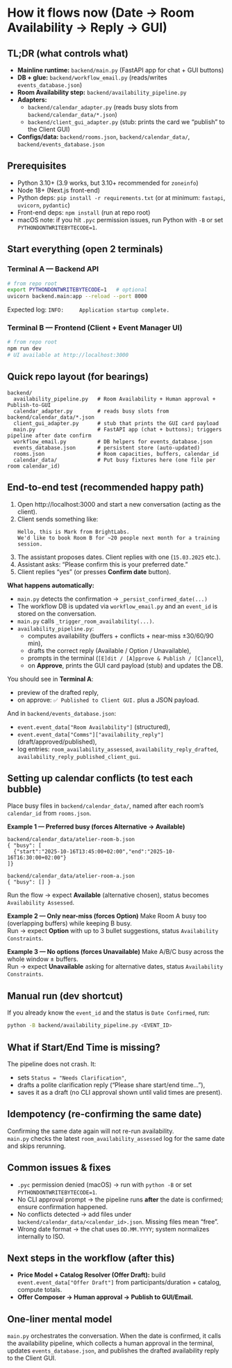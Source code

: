 # How it flows now (Date → Room Availability → Reply → GUI)

## TL;DR (what controls what)

- **Mainline runtime:** `backend/main.py` (FastAPI app for chat + GUI buttons)
- **DB + glue:** `backend/workflow_email.py` (reads/writes `events_database.json`)
- **Room Availability step:** `backend/availability_pipeline.py`
- **Adapters:**
  - `backend/calendar_adapter.py` (reads busy slots from `backend/calendar_data/*.json`)
  - `backend/client_gui_adapter.py` (stub: prints the card we “publish” to the Client GUI)
- **Configs/data:** `backend/rooms.json`, `backend/calendar_data/`, `backend/events_database.json`

## Prerequisites

- Python 3.10+ (3.9 works, but 3.10+ recommended for `zoneinfo`)
- Node 18+ (Next.js front-end)
- Python deps: `pip install -r requirements.txt` (or at minimum: `fastapi`, `uvicorn`, `pydantic`)
- Front-end deps: `npm install` (run at repo root)
- macOS note: if you hit `.pyc` permission issues, run Python with `-B` or set `PYTHONDONTWRITEBYTECODE=1`.

## Start everything (open 2 terminals)

### Terminal A — Backend API
```bash
# from repo root
export PYTHONDONTWRITEBYTECODE=1   # optional
uvicorn backend.main:app --reload --port 8000
```
Expected log: `INFO:     Application startup complete.`

### Terminal B — Frontend (Client + Event Manager UI)
```bash
# from repo root
npm run dev
# UI available at http://localhost:3000
```

## Quick repo layout (for bearings)
```
backend/
  availability_pipeline.py   # Room Availability + Human approval + Publish-to-GUI
  calendar_adapter.py        # reads busy slots from backend/calendar_data/*.json
  client_gui_adapter.py      # stub that prints the GUI card payload
  main.py                    # FastAPI app (chat + buttons); triggers pipeline after date confirm
  workflow_email.py          # DB helpers for events_database.json
  events_database.json       # persistent store (auto-updated)
  rooms.json                 # Room capacities, buffers, calendar_id
  calendar_data/             # Put busy fixtures here (one file per room calendar_id)
```

## End-to-end test (recommended happy path)

1. Open http://localhost:3000 and start a new conversation (acting as the client).
2. Client sends something like:
   ```
   Hello, this is Mark from BrightLabs.
   We'd like to book Room B for ~20 people next month for a training session.
   ```
3. The assistant proposes dates. Client replies with one (`15.03.2025` etc.).
4. Assistant asks: “Please confirm this is your preferred date.”
5. Client replies “yes” (or presses **Confirm date** button).

**What happens automatically:**
- `main.py` detects the confirmation → `_persist_confirmed_date(...)`
- The workflow DB is updated via `workflow_email.py` and an `event_id` is stored on the conversation.
- `main.py` calls `_trigger_room_availability(...)`.
- `availability_pipeline.py`:
  - computes availability (buffers + conflicts + near-miss ±30/60/90 min),
  - drafts the correct reply (Available / Option / Unavailable),
  - prompts in the terminal (`[E]dit / [A]pprove & Publish / [C]ancel`),
  - on **Approve**, prints the GUI card payload (stub) and updates the DB.

You should see in **Terminal A**:
- preview of the drafted reply,
- on approve: `✅ Published to Client GUI.` plus a JSON payload.

And in `backend/events_database.json`:
- `event.event_data["Room Availability"]` (structured),
- `event.event_data["Comms"]["availability_reply"]` (draft/approved/published),
- log entries: `room_availability_assessed`, `availability_reply_drafted`, `availability_reply_published_client_gui`.

## Setting up calendar conflicts (to test each bubble)

Place busy files in `backend/calendar_data/`, named after each room’s `calendar_id` from `rooms.json`.

**Example 1 — Preferred busy (forces Alternative → Available)**
```
backend/calendar_data/atelier-room-b.json
{ "busy": [
  {"start":"2025-10-16T13:45:00+02:00","end":"2025-10-16T16:30:00+02:00"}
]}

backend/calendar_data/atelier-room-a.json
{ "busy": [] }
```
Run the flow → expect **Available** (alternative chosen), status becomes `Availability Assessed`.

**Example 2 — Only near-miss (forces Option)**
Make Room A busy too (overlapping buffers) while keeping B busy.  
Run → expect **Option** with up to 3 bullet suggestions, status `Availability Constraints`.

**Example 3 — No options (forces Unavailable)**
Make A/B/C busy across the whole window ± buffers.  
Run → expect **Unavailable** asking for alternative dates, status `Availability Constraints`.

## Manual run (dev shortcut)

If you already know the `event_id` and the status is `Date Confirmed`, run:
```bash
python -B backend/availability_pipeline.py <EVENT_ID>
```

## What if Start/End Time is missing?

The pipeline does not crash. It:
- sets `Status = "Needs Clarification"`,
- drafts a polite clarification reply (“Please share start/end time…”),
- saves it as a draft (no CLI approval shown until valid times are present).

## Idempotency (re-confirming the same date)

Confirming the same date again will not re-run availability.  
`main.py` checks the latest `room_availability_assessed` log for the same date and skips rerunning.

## Common issues & fixes

- `.pyc` permission denied (macOS) → run with `python -B` or set `PYTHONDONTWRITEBYTECODE=1`.
- No CLI approval prompt → the pipeline runs **after** the date is confirmed; ensure confirmation happened.
- No conflicts detected → add files under `backend/calendar_data/<calendar_id>.json`. Missing files mean “free”.
- Wrong date format → the chat uses `DD.MM.YYYY`; system normalizes internally to ISO.

## Next steps in the workflow (after this)

- **Price Model + Catalog Resolver (Offer Draft):** build `event.event_data["Offer Draft"]` from participants/duration + catalog, compute totals.
- **Offer Composer → Human approval → Publish to GUI/Email.**

## One-liner mental model

`main.py` orchestrates the conversation. When the date is confirmed, it calls the availability pipeline, which collects a human approval in the terminal, updates `events_database.json`, and publishes the drafted availability reply to the Client GUI.
